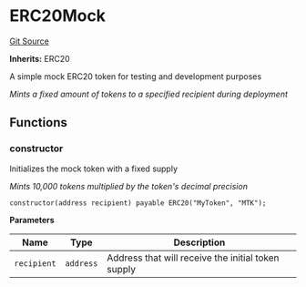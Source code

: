 # ERC20Mock
[Git Source](https://github.com-personal/danseren/smart-deployer/blob/5e1d785c7889313bede419942a1bc275bae6bb22/contracts\ERC20Mock.sol)

**Inherits:**
ERC20

A simple mock ERC20 token for testing and development purposes

*Mints a fixed amount of tokens to a specified recipient during deployment*


## Functions
### constructor

Initializes the mock token with a fixed supply

*Mints 10,000 tokens multiplied by the token's decimal precision*


```solidity
constructor(address recipient) payable ERC20("MyToken", "MTK");
```
**Parameters**

|Name|Type|Description|
|----|----|-----------|
|`recipient`|`address`|Address that will receive the initial token supply|


